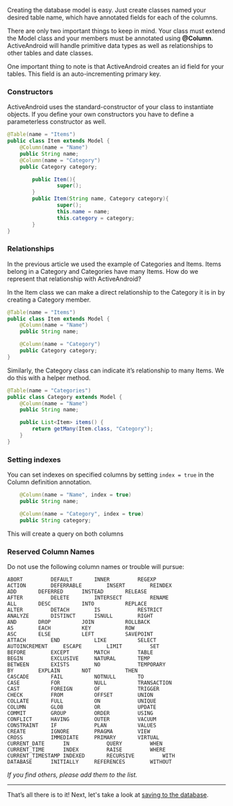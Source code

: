 Creating the database model is easy. Just create classes named your desired table name, which have annotated fields for each of the columns.

There are only two important things to keep in mind. Your class must extend the Model class and your members must be annotated using **@Column**. ActiveAndroid will handle primitive data types as well as relationships to other tables and date classes.

One important thing to note is that ActiveAndroid creates an id field for your tables. This field is an auto-incrementing primary key.

### Constructors
ActiveAndroid uses the standard-constructor of your class to instantiate objects. If you define your own constructors you have to define a parameterless constructor as well.
```java
@Table(name = "Items")
public class Item extends Model {
	@Column(name = "Name")
	public String name;
	@Column(name = "Category")
	public Category category;

        public Item(){
                super();
        }
        public Item(String name, Category category){
                super();
                this.name = name;
                this.category = category;
        }
}
```

### Relationships

In the previous article we used the example of Categories and Items. Items belong in a Category and Categories have many Items. How do we represent that relationship with ActiveAndroid?

In the Item class we can make a direct relationship to the Category it is in by creating a Category member.

```java
@Table(name = "Items")
public class Item extends Model {
	@Column(name = "Name")
	public String name;

	@Column(name = "Category")
	public Category category;
}
```

Similarly, the Category class can indicate it’s relationship to many Items. We do this with a helper method.

```java
@Table(name = "Categories")
public class Category extends Model {
	@Column(name = "Name")
	public String name;

	public List<Item> items() {
		return getMany(Item.class, "Category");
	}
}
```

### Setting indexes

You can set indexes on specified columns by setting `index = true` in the Column definition annotation.

```java
	@Column(name = "Name", index = true)
	public String name;

	@Column(name = "Category", index = true)
	public String category;
```

This will create a query on both columns

### Reserved Column Names

Do not use the following column names or trouble will pursue:
```
ABORT		  DEFAULT	    INNER	      REGEXP
ACTION		  DEFERRABLE	    INSERT	      REINDEX
ADD		  DEFERRED	    INSTEAD	      RELEASE
AFTER		  DELETE	    INTERSECT	      RENAME
ALL		  DESC		    INTO	      REPLACE
ALTER		  DETACH	    IS		      RESTRICT
ANALYZE		  DISTINCT	    ISNULL	      RIGHT
AND		  DROP		    JOIN	      ROLLBACK
AS		  EACH		    KEY		      ROW
ASC		  ELSE		    LEFT	      SAVEPOINT
ATTACH		  END		    LIKE	      SELECT
AUTOINCREMENT	  ESCAPE	    LIMIT	      SET
BEFORE		  EXCEPT	    MATCH	      TABLE
BEGIN		  EXCLUSIVE	    NATURAL	      TEMP
BETWEEN		  EXISTS	    NO		      TEMPORARY
BY		  EXPLAIN	    NOT		      THEN
CASCADE		  FAIL		    NOTNULL	      TO
CASE		  FOR		    NULL	      TRANSACTION
CAST		  FOREIGN	    OF		      TRIGGER
CHECK		  FROM		    OFFSET	      UNION
COLLATE		  FULL		    ON		      UNIQUE
COLUMN		  GLOB		    OR		      UPDATE
COMMIT		  GROUP		    ORDER	      USING
CONFLICT	  HAVING	    OUTER	      VACUUM
CONSTRAINT	  IF		    PLAN	      VALUES
CREATE		  IGNORE	    PRAGMA	      VIEW
CROSS		  IMMEDIATE	    PRIMARY	      VIRTUAL
CURRENT_DATE	  IN		    QUERY	      WHEN
CURRENT_TIME	  INDEX		    RAISE	      WHERE
CURRENT_TIMESTAMP INDEXED	    RECURSIVE	      WITH
DATABASE	  INITIALLY	    REFERENCES	      WITHOUT
```

*If you find others, please add them to the list.*

--------------------------------------------------------

That’s all there is to it! Next, let's take a look at [saving to the database](Saving-to-the-database).
